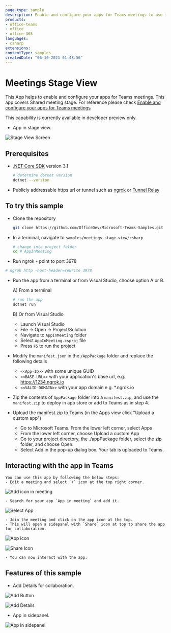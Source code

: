 ```yaml
---
page_type: sample
description: Enable and configure your apps for Teams meetings to use in stage view
products:
- office-teams
- office
- office-365
languages:
- csharp
extensions:
contentType: samples
createdDate: "06-10-2021 01:48:56"
---
```


# Meetings Stage View

This App helps to enable and configure your apps for Teams meetings. This app covers Shared meeting stage.
For reference please check [Enable and configure your apps for Teams meetings](https://docs.microsoft.com/en-us/microsoftteams/platform/apps-in-teams-meetings/enable-and-configure-your-app-for-teams-meetings)

This capability is currently available in developer preview only.

- App in stage view.

![Stage View Screen](AppInMeeting/Images/stage_view.png)

## Prerequisites

- [.NET Core SDK](https://dotnet.microsoft.com/download) version 3.1

  ```bash
  # determine dotnet version
  dotnet --version
  ```
- Publicly addressable https url or tunnel such as [ngrok](https://ngrok.com/) or [Tunnel Relay](https://github.com/OfficeDev/microsoft-teams-tunnelrelay) 
    
## To try this sample
-  Clone the repository

    ```bash
    git clone https://github.com/OfficeDev/Microsoft-Teams-Samples.git
    ```
- In a terminal, navigate to `samples/meetings-stage-view/csharp`

    ```bash
    # change into project folder
    cd # AppInMeeting
    ```

- Run ngrok - point to port 3978

```bash
# ngrok http -host-header=rewrite 3978
```
- Run the app from a terminal or from Visual Studio, choose option A or B.

  A) From a terminal

  ```bash
  # run the app
  dotnet run
  ```

  B) Or from Visual Studio

  - Launch Visual Studio
  - File -> Open -> Project/Solution
  - Navigate to `AppInMeeting` folder
  - Select `AppInMeeting.csproj` file
  - Press `F5` to run the project


- Modify the `manifest.json` in the `/AppPackage` folder and replace the following details
   - `<<App-ID>>` with some unique GUID   
   - `<<BASE-URL>>` with your application's base url, e.g. https://1234.ngrok.io
   - `<<VALID DOMAIN>>` with your app domain e.g. *.ngrok.io

- Zip the contents of `AppPackage` folder into a `manifest.zip`, and use the `manifest.zip` to deploy in app store or add to Teams as in step 4.

- Upload the manifest.zip to Teams (in the Apps view click "Upload a custom app")
   - Go to Microsoft Teams. From the lower left corner, select Apps
   - From the lower left corner, choose Upload a custom App
   - Go to your project directory, the ./appPackage folder, select the zip folder, and choose Open.
   - Select Add in the pop-up dialog box. Your tab is uploaded to Teams.

## Interacting with the app in Teams
    You can use this app by following the below steps:
    - Edit a meeting and select `+` icon at the top right corner.

![Add icon in meeting](AppInMeeting/Images/add_icon.png)

    - Search for your app `App in meeting` and add it.

![Select App](AppInMeeting/Images/select_app.png)

    - Join the meeting and click on the app icon at the top.
    - This will open a sidepanel with `Share` icon at top to share the app for collaboration.

![App icon](AppInMeeting/Images/app_icon.png)

![Share Icon](AppInMeeting/Images/share_icon.png)

    - You can now interact with the app.


## Features of this sample


- Add Details for collaboration.

![Add Button](AppInMeeting/Images/add_button.png)

![Add Details](AppInMeeting/Images/add_details.png)

- App in sidepanel.

![App in sidepanel](AppInMeeting/Images/side_panel.png)

